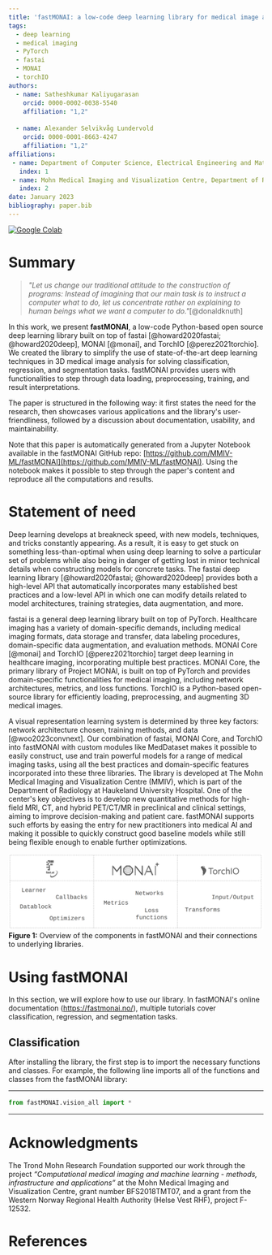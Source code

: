 ```yaml
---
title: 'fastMONAI: a low-code deep learning library for medical image analysis'
tags:
  - deep learning
  - medical imaging
  - PyTorch
  - fastai
  - MONAI
  - torchIO
authors:
  - name: Satheshkumar Kaliyugarasan
    orcid: 0000-0002-0038-5540
    affiliation: "1,2" 
    
  - name: Alexander Selvikvåg Lundervold
    orcid: 0000-0001-8663-4247
    affiliation: "1,2" 
affiliations:
 - name: Department of Computer Science, Electrical Engineering and Mathematical Sciences, Western Norway University of Applied Sciences, Bergen, Norway
   index: 1
 - name: Mohn Medical Imaging and Visualization Centre, Department of Radiology, Haukeland University Hospital, Bergen, Norway
   index: 2
date: January 2023
bibliography: paper.bib
---
```

[![Google Colab](https://colab.research.google.com/assets/colab-badge.svg)](https://colab.research.google.com/github/MMIV-ML/fastMONAI/blob/master/paper/paper.ipynb)

# Summary

> _"Let us change our traditional attitude to the construction of programs: Instead of imagining that our main task is to instruct a computer what to do, let us concentrate rather on explaining to human beings what we want a computer to do."_[@donaldknuth]

In this work, we present <b>fastMONAI</b>, a low-code Python-based open source deep learning library built on top of fastai [@howard2020fastai; @howard2020deep], MONAI [@monai], and TorchIO [@perez2021torchio]. We created the library to simplify the use of state-of-the-art deep learning techniques in 3D medical image analysis for solving classification, regression, and segmentation tasks. fastMONAI provides users with functionalities to step through data loading, preprocessing, training, and result interpretations.

The paper is structured in the following way: it first states the need for the research, then showcases various applications and the library's user-friendliness, followed by a discussion about documentation, usability, and maintainability.

Note that this paper is automatically generated from a Jupyter Notebook available in the fastMONAI GitHub repo: [https://github.com/MMIV-ML/fastMONAI](https://github.com/MMIV-ML/fastMONAI). Using the notebook makes it possible to step through the paper's content and reproduce all the computations and results.

# Statement of need 

Deep learning develops at breakneck speed, with new models, techniques, and tricks constantly appearing. As a result, it is easy to get stuck on something less-than-optimal when using deep learning to solve a particular set of problems while also being in danger of getting lost in minor technical details when constructing models for concrete tasks. The fastai deep learning library [@howard2020fastai; @howard2020deep] provides both a high-level API that automatically incorporates many established best practices and a low-level API in which one can modify details related to model architectures, training strategies, data augmentation, and more. 

fastai is a general deep learning library built on top of PyTorch. Healthcare imaging has a variety of domain-specific demands, including medical imaging formats, data storage and transfer, data labeling procedures, domain-specific data augmentation, and evaluation methods. MONAI Core [@monai] and TorchIO [@perez2021torchio] target deep learning in healthcare imaging, incorporating multiple best practices. MONAI Core, the primary library of Project MONAI, is built on top of PyTorch and provides domain-specific functionalities for medical imaging, including network architectures, metrics, and loss functions. 
TorchIO is a Python-based open-source library for efficiently loading, preprocessing, and augmenting 3D medical images. 

A visual representation learning system is determined by three key factors: network architecture chosen, training methods, and data [@woo2023convnext]. Our combination of fastai, MONAI Core, and TorchIO into fastMONAI with custom modules like MedDataset makes it possible to easily construct, use and train powerful models for a range of medical imaging tasks, using all the best practices and domain-specific features incorporated into these three libraries. The library is developed at The Mohn Medical Imaging and Visualization Centre (MMIV), which is part of the Department of Radiology at Haukeland University Hospital. One of the center's key objectives is to develop new quantitative methods for high-field MRI, CT, and hybrid PET/CT/MR in preclinical and clinical settings, aiming to improve decision-making and patient care. fastMONAI supports such efforts by easing the entry for new practitioners into medical AI and making it possible to quickly construct good baseline models while still being flexible enough to enable further optimizations.

![Overview of the components in fastMONAI and their connections to underlying libraries](paper_files/diagram.png)
<br>
**Figure 1:** Overview of the components in fastMONAI and their connections to underlying libraries. 

# Using fastMONAI

In this section, we will explore how to use our library. In fastMONAI's online documentation (https://fastmonai.no/), multiple tutorials cover classification, regression, and segmentation tasks. 

## Classification

After installing the library, the first step is to import the necessary functions and classes. For example, the following line imports all of the functions and classes from the fastMONAI library: 

---
```python
from fastMONAI.vision_all import *
```
---


# Acknowledgments

The Trond Mohn Research Foundation supported our work through the project _“Computational medical imaging and machine learning - methods, infrastructure and applications”_ at the Mohn Medical Imaging and Visualization Centre, grant number BFS2018TMT07, and a grant from the Western Norway Regional Health Authority (Helse Vest RHF), project F-12532.

# References
